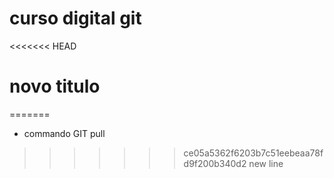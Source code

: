 # curso digital git
<<<<<<< HEAD

# novo titulo
=======
* commando GIT pull
>>>>>>> ce05a5362f6203b7c51eebeaa78fd9f200b340d2
new line
